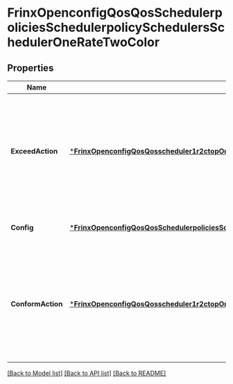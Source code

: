 # FrinxOpenconfigQosQosSchedulerpoliciesSchedulerpolicySchedulersSchedulerOneRateTwoColor

## Properties
Name | Type | Description | Notes
------------ | ------------- | ------------- | -------------
**ExceedAction** | [***FrinxOpenconfigQosQosscheduler1r2ctopOneratetwocolorExceedAction**](frinx.openconfig.qos.qosscheduler1r2ctop.oneratetwocolor.ExceedAction.md) | Optional[Action to be applied to packets that are scheduled above the CIR of the one-rate, two-colour shaper. Packets that do not receive a token from the in-CIR bucket are said to be exceeding, and have all of the specified actions applied.] REF:Optional.empty | [optional] [default to null]
**Config** | [***FrinxOpenconfigQosQosSchedulerpoliciesSchedulerpolicySchedulersSchedulerOneratetwocolorConfig**](frinx.openconfig.qos.qos.schedulerpolicies.schedulerpolicy.schedulers.scheduler.oneratetwocolor.Config.md) | Optional[Configuration data for 1 rate, 2 color shapers] REF:Optional.empty | [optional] [default to null]
**ConformAction** | [***FrinxOpenconfigQosQosscheduler1r2ctopOneratetwocolorConformAction**](frinx.openconfig.qos.qosscheduler1r2ctop.oneratetwocolor.ConformAction.md) | Optional[Action to be applied to packets that are scheduled within the CIR of the one-rate, two-colour scheduler. Packets that receive a token from the in-CIR bucket are said to be conforming and have all of the specified actions applied.] REF:Optional.empty | [optional] [default to null]

[[Back to Model list]](../README.md#documentation-for-models) [[Back to API list]](../README.md#documentation-for-api-endpoints) [[Back to README]](../README.md)


